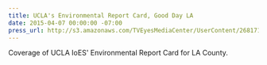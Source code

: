 ```yaml
---
title: UCLA's Environmental Report Card, Good Day LA
date: 2015-04-07 00:00:00 -07:00
press_url: http://s3.amazonaws.com/TVEyesMediaCenter/UserContent/268171/4727436.6942/KTTV_04-07-2015_08.05.25.mp4
---
```


Coverage of UCLA IoES' Environmental Report Card for LA County.
